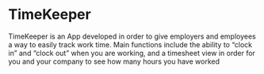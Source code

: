 # TimeKeeper
TimeKeeper is an App developed in order to give employers and employees a way to easily track work time. Main functions include the ability to “clock in” and “clock out” when you are working, and a timesheet view in order for you and your company to see how many hours you have worked
